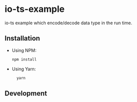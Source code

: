 # io-ts-example

io-ts example which encode/decode data type in the run time.

## Installation

- Using NPM:

  ```sh
  npm install
  ```

- Using Yarn:

  ```sh
    yarn
  ```

## Development
